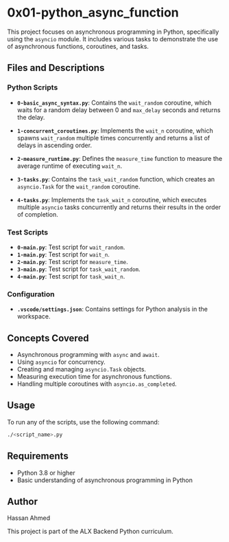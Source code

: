 # 0x01-python_async_function

This project focuses on asynchronous programming in Python, specifically using the `asyncio` module. It includes various tasks to demonstrate the use of asynchronous functions, coroutines, and tasks.

## Files and Descriptions

### Python Scripts

- **`0-basic_async_syntax.py`**: Contains the `wait_random` coroutine, which waits for a random delay between 0 and `max_delay` seconds and returns the delay.

- **`1-concurrent_coroutines.py`**: Implements the `wait_n` coroutine, which spawns `wait_random` multiple times concurrently and returns a list of delays in ascending order.

- **`2-measure_runtime.py`**: Defines the `measure_time` function to measure the average runtime of executing `wait_n`.

- **`3-tasks.py`**: Contains the `task_wait_random` function, which creates an `asyncio.Task` for the `wait_random` coroutine.

- **`4-tasks.py`**: Implements the `task_wait_n` coroutine, which executes multiple `asyncio` tasks concurrently and returns their results in the order of completion.

### Test Scripts

- **`0-main.py`**: Test script for `wait_random`.
- **`1-main.py`**: Test script for `wait_n`.
- **`2-main.py`**: Test script for `measure_time`.
- **`3-main.py`**: Test script for `task_wait_random`.
- **`4-main.py`**: Test script for `task_wait_n`.

### Configuration

- **`.vscode/settings.json`**: Contains settings for Python analysis in the workspace.

## Concepts Covered

- Asynchronous programming with `async` and `await`.
- Using `asyncio` for concurrency.
- Creating and managing `asyncio.Task` objects.
- Measuring execution time for asynchronous functions.
- Handling multiple coroutines with `asyncio.as_completed`.

## Usage

To run any of the scripts, use the following command:

```bash
./<script_name>.py
```

## Requirements
- Python 3.8 or higher
- Basic understanding of asynchronous programming in Python

## Author
Hassan Ahmed

This project is part of the ALX Backend Python curriculum.
